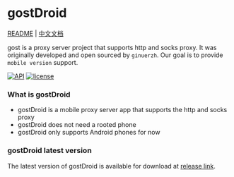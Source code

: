 # gostDroid

[README](README.md) | [中文文档](README_zh.md)

gost is a proxy server project that supports http and socks proxy. It was originally developed and open sourced by `ginuerzh`. Our goal is to provide `mobile version` support.


[![API](https://img.shields.io/badge/API-19%2B-green.svg?style=plastic)](https://android-arsenal.com/api?level=19)
[![license](https://img.shields.io/github/license/switch-iot/hin2n.svg?style=plastic)](https://www.gnu.org/licenses/gpl-3.0)



### What is gostDroid
- gostDroid is a mobile proxy server app that supports the http and socks proxy
- gostDroid does not need a rooted phone
- gostDroid only supports Android phones for now

### gostDroid latest version
The latest version of gostDroid is available for download at [release link](https://github.com/rankaiyx/gostDroid/releases).
